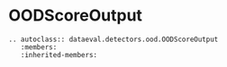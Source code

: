 # OODScoreOutput

```{eval-rst}
.. autoclass:: dataeval.detectors.ood.OODScoreOutput
   :members:
   :inherited-members:
```
